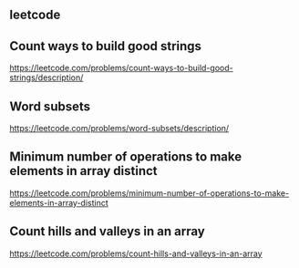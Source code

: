 ## leetcode
## Count ways to build good strings
https://leetcode.com/problems/count-ways-to-build-good-strings/description/
## Word subsets
https://leetcode.com/problems/word-subsets/description/
## Minimum number of operations to make elements in array distinct
https://leetcode.com/problems/minimum-number-of-operations-to-make-elements-in-array-distinct
## Count hills and valleys in an array
https://leetcode.com/problems/count-hills-and-valleys-in-an-array
